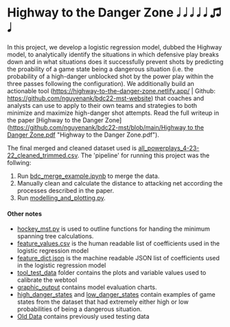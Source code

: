 # Highway to the Danger Zone 𝅗𝅥 𝅗𝅥 𝅗𝅥 𝅗𝅥 𝅘𝅥 ♫ 𝅘𝅥
In this project, we develop a logistic regression model, dubbed the Highway model, to analytically identify the situations in which defensive play breaks down and in what situations does it successfully prevent shots by predicting the proability of a game state being a dangerous situation  (i.e. the probability of a high-danger unblocked shot by the power play within the three passes following the configuration). We additionally build an actionable tool (https://highway-to-the-danger-zone.netlify.app/ | Github: https://github.com/nguyenank/bdc22-mst-website) that coaches and analysts can use to apply to their own teams and strategies to both minimize and maximize high-danger shot attempts. Read the full writeup in the paper [Highway to the Danger Zone]([https://github.com/nguyenank/bdc22-mst/blob/main/Highway to the Danger Zone.pdf](https://github.com/nguyenank/bdc22-mst/blob/main/Highway%20to%20the%20Danger%20Zone.pdf) "Highway to the Danger Zone.pdf").

The final merged and cleaned dataset used is [all_powerplays_4-23-22_cleaned_trimmed.csv](https://github.com/nguyenank/bdc22-mst/blob/main/all_powerplays_4-23-22_cleaned_trimmed.csv "all_powerplays_4-23-22_cleaned_trimmed.csv"). The 'pipeline' for running this project was the follwing:

1. Run [bdc_merge_example.ipynb](https://github.com/nguyenank/bdc22-mst/blob/main/bdc_merge_example.ipynb "bdc_merge_example.ipynb") to merge the data.
2. Manually clean and calculate the distance to attacking net according the processes described in the paper.
3. Run [modelling_and_plotting.py](https://github.com/nguyenank/bdc22-mst/blob/main/modelling_and_plotting.py "modelling_and_plotting.py").

#### Other notes 
- [hockey_mst.py](https://github.com/nguyenank/bdc22-mst/blob/main/hockey_mst.py "hockey_mst.py") is used to outline functions for handing the minimum spanning tree calculations. 
- [feature_values.csv](https://github.com/nguyenank/bdc22-mst/blob/main/feature_values.csv "feature_values.csv") is the human readable list of coefficients used in the logistic regression model
- [feature_dict.json](https://github.com/nguyenank/bdc22-mst/blob/main/feature_dict.json "feature_dict.json") is the machine readable JSON list of coefficients used in the logistic regression model 
- [tool_test_data](https://github.com/nguyenank/bdc22-mst/tree/main/tool_test_data "tool_test_data") folder contains the plots and variable values used to calibrate the webtool
- [graphic_output](https://github.com/nguyenank/bdc22-mst/tree/main/graphic_output "graphic_output") contains model evaluation charts.
- [high_danger_states](https://github.com/nguyenank/bdc22-mst/tree/main/high_danger_states "high_danger_states") and [low_danger_states](https://github.com/nguyenank/bdc22-mst/tree/main/low_danger_states "low_danger_states") contain examples of game states from the dataset that had extremely either high or low probabilities of being a dangerous situation.
- [Old Data](https://github.com/nguyenank/bdc22-mst/tree/main/Old%20Data "Old Data") contains previously used testing data 
